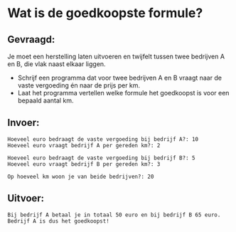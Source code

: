 # Wat is de goedkoopste formule?

## Gevraagd:

Je moet een herstelling laten uitvoeren en twijfelt tussen twee bedrijven A en B, die vlak naast elkaar liggen.

* Schrijf een programma dat voor twee bedrijven A en B vraagt naar de vaste vergoeding én naar de prijs per km.
* Laat het programma vertellen welke formule het goedkoopst is voor een bepaald aantal km.

## Invoer:
```
Hoeveel euro bedraagt de vaste vergoeding bij bedrijf A?: 10
Hoeveel euro vraagt bedrijf A per gereden km?: 2

Hoeveel euro bedraagt de vaste vergoeding bij bedrijf B?: 5
Hoeveel euro vraagt bedrijf B per gereden km?: 3

Op hoeveel km woon je van beide bedrijven?: 20
```

## Uitvoer:

```
Bij bedrijf A betaal je in totaal 50 euro en bij bedrijf B 65 euro. Bedrijf A is dus het goedkoopst!
```
